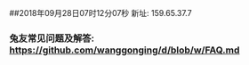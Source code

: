 ##2018年09月28日07时12分07秒 新址: 159.65.37.7
### 兔友常见问题及解答: https://github.com/wanggonging/d/blob/w/FAQ.md

